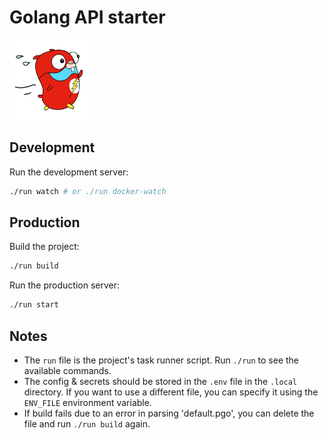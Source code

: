 # Golang API starter

<img src="./assets/public/images/go-fast.png" alt="Gopher flash" height="128" width="128"/>

## Development

Run the development server:

```bash
./run watch # or ./run docker-watch
```

## Production

Build the project:

```bash
./run build
```

Run the production server:

```bash
./run start
```

## Notes

- The `run` file is the project's task runner script. Run `./run` to see the available commands.
- The config & secrets should be stored in the `.env` file in the `.local` directory. If you want to use a different file, you can specify it using the `ENV_FILE` environment variable.
- If build fails due to an error in parsing 'default.pgo', you can delete the file and run `./run build` again.
